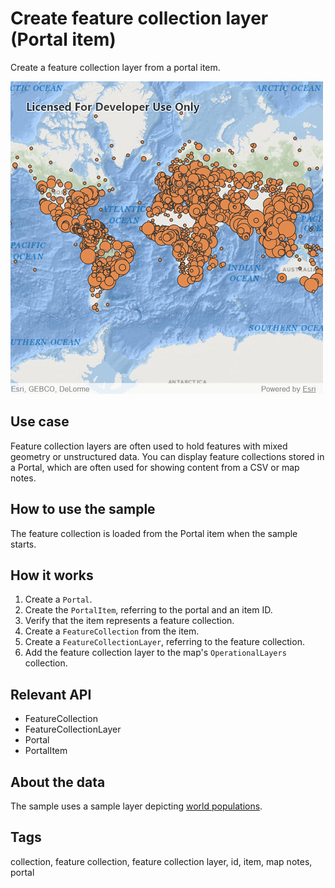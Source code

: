 # Create feature collection layer (Portal item)

Create a feature collection layer from a portal item.

![](screenshot.png)

## Use case

Feature collection layers are often used to hold features with mixed geometry or unstructured data. You can display feature collections stored in a Portal, which are often used for showing content from a CSV or map notes.

## How to use the sample

The feature collection is loaded from the Portal item when the sample starts.

## How it works

1. Create a `Portal`.
2. Create the `PortalItem`, referring to the portal and an item ID.
3. Verify that the item represents a feature collection.
4. Create a `FeatureCollection` from the item.
5. Create a `FeatureCollectionLayer`, referring to the feature collection.
6. Add the feature collection layer to the map's `OperationalLayers` collection.

## Relevant API

* FeatureCollection
* FeatureCollectionLayer
* Portal
* PortalItem

## About the data

The sample uses a sample layer depicting [world populations](https://www.arcgis.com/home/item.html?id=32798dfad17942858d5eef82ee802f0b).

## Tags

collection, feature collection, feature collection layer, id, item, map notes, portal

